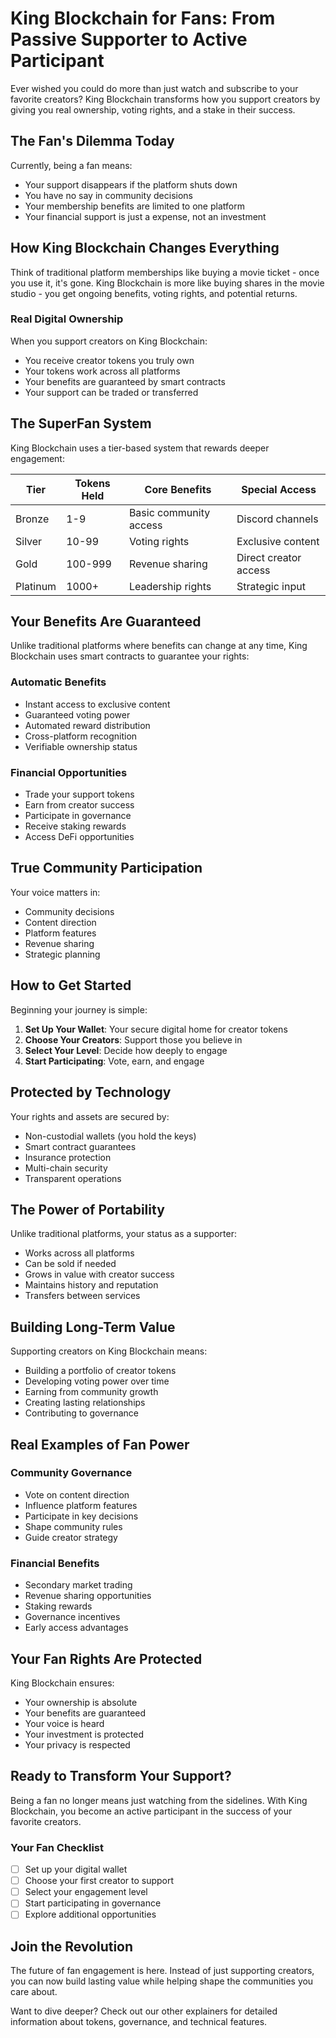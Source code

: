 # King Blockchain for Fans: From Passive Supporter to Active Participant

Ever wished you could do more than just watch and subscribe to your favorite creators? King Blockchain transforms how you support creators by giving you real ownership, voting rights, and a stake in their success.

## The Fan's Dilemma Today

Currently, being a fan means:
- Your support disappears if the platform shuts down
- You have no say in community decisions
- Your membership benefits are limited to one platform
- Your financial support is just a expense, not an investment

## How King Blockchain Changes Everything

Think of traditional platform memberships like buying a movie ticket - once you use it, it's gone. King Blockchain is more like buying shares in the movie studio - you get ongoing benefits, voting rights, and potential returns.

### Real Digital Ownership

When you support creators on King Blockchain:
- You receive creator tokens you truly own
- Your tokens work across all platforms
- Your benefits are guaranteed by smart contracts
- Your support can be traded or transferred

## The SuperFan System

King Blockchain uses a tier-based system that rewards deeper engagement:

| Tier | Tokens Held | Core Benefits | Special Access |
|------|-------------|---------------|----------------|
| Bronze | 1-9 | Basic community access | Discord channels |
| Silver | 10-99 | Voting rights | Exclusive content |
| Gold | 100-999 | Revenue sharing | Direct creator access |
| Platinum | 1000+ | Leadership rights | Strategic input |

## Your Benefits Are Guaranteed

Unlike traditional platforms where benefits can change at any time, King Blockchain uses smart contracts to guarantee your rights:

### Automatic Benefits
- Instant access to exclusive content
- Guaranteed voting power
- Automated reward distribution
- Cross-platform recognition
- Verifiable ownership status

### Financial Opportunities
- Trade your support tokens
- Earn from creator success
- Participate in governance
- Receive staking rewards
- Access DeFi opportunities

## True Community Participation

Your voice matters in:
- Community decisions
- Content direction
- Platform features
- Revenue sharing
- Strategic planning

## How to Get Started

Beginning your journey is simple:

1. **Set Up Your Wallet**: Your secure digital home for creator tokens
2. **Choose Your Creators**: Support those you believe in
3. **Select Your Level**: Decide how deeply to engage
4. **Start Participating**: Vote, earn, and engage

## Protected by Technology

Your rights and assets are secured by:
- Non-custodial wallets (you hold the keys)
- Smart contract guarantees
- Insurance protection
- Multi-chain security
- Transparent operations

## The Power of Portability

Unlike traditional platforms, your status as a supporter:
- Works across all platforms
- Can be sold if needed
- Grows in value with creator success
- Maintains history and reputation
- Transfers between services

## Building Long-Term Value

Supporting creators on King Blockchain means:
- Building a portfolio of creator tokens
- Developing voting power over time
- Earning from community growth
- Creating lasting relationships
- Contributing to governance

## Real Examples of Fan Power

### Community Governance
- Vote on content direction
- Influence platform features
- Participate in key decisions
- Shape community rules
- Guide creator strategy

### Financial Benefits
- Secondary market trading
- Revenue sharing opportunities
- Staking rewards
- Governance incentives
- Early access advantages

## Your Fan Rights Are Protected

King Blockchain ensures:
- Your ownership is absolute
- Your benefits are guaranteed
- Your voice is heard
- Your investment is protected
- Your privacy is respected

## Ready to Transform Your Support?

Being a fan no longer means just watching from the sidelines. With King Blockchain, you become an active participant in the success of your favorite creators.

### Your Fan Checklist
- [ ] Set up your digital wallet
- [ ] Choose your first creator to support
- [ ] Select your engagement level
- [ ] Start participating in governance
- [ ] Explore additional opportunities

## Join the Revolution

The future of fan engagement is here. Instead of just supporting creators, you can now build lasting value while helping shape the communities you care about.

Want to dive deeper? Check out our other explainers for detailed information about tokens, governance, and technical features. 